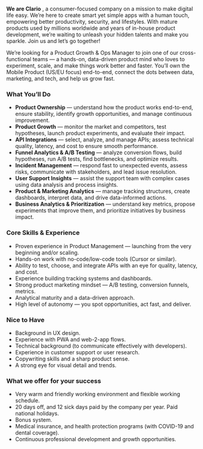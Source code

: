 **We are Clario** , a consumer-focused company on a mission to make digital
life easy. We’re here to create smart yet simple apps with a human touch,
empowering better productivity, security, and lifestyles. With mature products
used by millions worldwide and years of in-house product development, we’re
waiting to unleash your hidden talents and make you sparkle. Join us and let’s
go together!

We’re looking for a Product Growth & Ops Manager to join one of our cross-
functional teams — a hands-on, data-driven product mind who loves to
experiment, scale, and make things work better and faster. You’ll own the
Mobile Product (US/EU focus) end-to-end, connect the dots between data,
marketing, and tech, and help us grow fast.

### **What You’ll Do**

  * **Product Ownership** — understand how the product works end-to-end, ensure stability, identify growth opportunities, and manage continuous improvement.
  * **Product Growth** — monitor the market and competitors, test hypotheses, launch product experiments, and evaluate their impact.
  * **API Integrations** — select, analyze, and manage APIs; assess technical quality, latency, and cost to ensure smooth performance.
  * **Funnel Analytics & A/B Testing** — analyze conversion flows, build hypotheses, run A/B tests, find bottlenecks, and optimize results.
  * **Incident Management** — respond fast to unexpected events, assess risks, communicate with stakeholders, and lead issue resolution.
  * **User Support Insights** — assist the support team with complex cases using data analysis and process insights.
  * **Product & Marketing Analytics** — manage tracking structures, create dashboards, interpret data, and drive data-informed actions.
  * **Business Analytics & Prioritization** — understand key metrics, propose experiments that improve them, and prioritize initiatives by business impact.

### **Core Skills & Experience**

  * Proven experience in Product Management — launching from the very beginning and/or scaling.
  * Hands-on work with no-code/low-code tools (Cursor or similar).
  * Ability to test, choose, and integrate APIs with an eye for quality, latency, and cost.
  * Experience building tracking systems and dashboards.
  * Strong product marketing mindset — A/B testing, conversion funnels, metrics.
  * Analytical maturity and a data-driven approach.
  * High level of autonomy — you spot opportunities, act fast, and deliver.

### **Nice to Have**

  * Background in UX design.
  * Experience with PWA and web-2-app flows.
  * Technical background (to communicate effectively with developers).
  * Experience in customer support or user research.
  * Copywriting skills and a sharp product sense.
  * A strong eye for visual detail and trends.

### **What we offer for your success**

  * Very warm and friendly working environment and flexible working schedule.
  * 20 days off, and 12 sick days paid by the company per year. Paid national holidays.
  * Bonus system.
  * Medical insurance, and health protection programs (with COVID-19 and dental coverage).
  * Continuous professional development and growth opportunities.